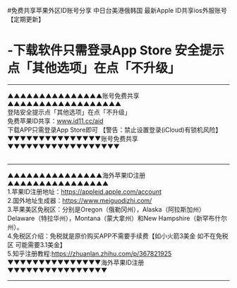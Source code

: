 #免费共享苹果外区ID账号分享 中日台美港俄韩国 最新Apple ID共享ios外服账号 【定期更新】
# -下载软件只需登录App Store 安全提示点「其他选项」在点「不升级」

*****************************************
▲▲▲▲▲▲▲▲▲▲▲▲▲▲▲账号免费共享▲▲▲▲▲▲▲▲▲▲▲▲▲▲▲▲▲▲<br/>
登陆安全提示点「其他选项」在点「不升级」<br/>
免费苹果ID共享：www.id11.cc/aid<br/>
下载APP只需登录App Store即可 【警告：禁止设置登录(iCloud)有锁机风险】<br/>
▼▼▼▼▼▼▼▼▼▼▼▼▼▼▼账号免费共享▼▼▼▼▼▼▼▼▼▼▼▼▼▼▼▼▼▼<br/><br/>

*****************************************


▲▲▲▲▲▲▲▲▲▲▲▲▲▲▲海外苹果ID注册▲▲▲▲▲▲▲▲▲▲▲▲▲▲▲▲<br/>
1.苹果ID注册地址：https://appleid.apple.com/account<br/>
2.国外地址生成器：https://www.meiguodizhi.com/<br/>
3.苹果美区免税区：分别是Oregon（俄勒冈州），Alaska（阿拉斯加州）Delaware（特拉华州），Montana（蒙大拿州）和New Hampshire（新罕布什尔州）。 <br/>
4.免税区介绍：免税就是原价购买APP不需要手续费【如小火箭3美金 如不在免税区 可能需要3.1美金】<br/>
5.知乎注册教程:https://zhuanlan.zhihu.com/p/367821925<br/>
▼▼▼▼▼▼▼▼▼▼▼▼▼▼▼海外苹果ID注册▼▼▼▼▼▼▼▼▼▼▼▼▼▼▼▼
*****************************************

